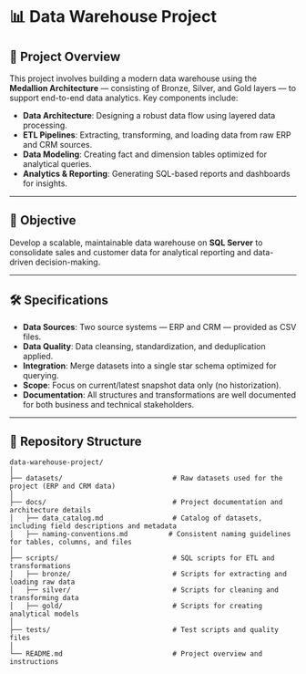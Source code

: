 # 📊 Data Warehouse Project

## 📖 Project Overview

This project involves building a modern data warehouse using the **Medallion Architecture** — consisting of Bronze, Silver, and Gold layers — to support end-to-end data analytics. Key components include:

- **Data Architecture**: Designing a robust data flow using layered data processing.
- **ETL Pipelines**: Extracting, transforming, and loading data from raw ERP and CRM sources.
- **Data Modeling**: Creating fact and dimension tables optimized for analytical queries.
- **Analytics & Reporting**: Generating SQL-based reports and dashboards for insights.

---

## 🎯 Objective

Develop a scalable, maintainable data warehouse on **SQL Server** to consolidate sales and customer data for analytical reporting and data-driven decision-making.

---

## 🛠 Specifications

- **Data Sources**: Two source systems — ERP and CRM — provided as CSV files.
- **Data Quality**: Data cleansing, standardization, and deduplication applied.
- **Integration**: Merge datasets into a single star schema optimized for querying.
- **Scope**: Focus on current/latest snapshot data only (no historization).
- **Documentation**: All structures and transformations are well documented for both business and technical stakeholders.

---

## 📂 Repository Structure

```plaintext
data-warehouse-project/
│
├── datasets/                           # Raw datasets used for the project (ERP and CRM data)
│
├── docs/                               # Project documentation and architecture details
│   ├── data_catalog.md                 # Catalog of datasets, including field descriptions and metadata
│   ├── naming-conventions.md          # Consistent naming guidelines for tables, columns, and files
│
├── scripts/                            # SQL scripts for ETL and transformations
│   ├── bronze/                         # Scripts for extracting and loading raw data
│   ├── silver/                         # Scripts for cleaning and transforming data
│   ├── gold/                           # Scripts for creating analytical models
│
├── tests/                              # Test scripts and quality files
│
└── README.md                           # Project overview and instructions

